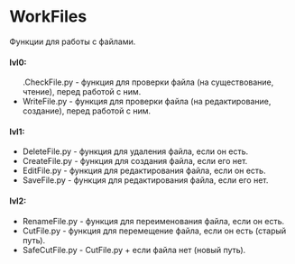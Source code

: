 # WorkFiles
Функции для работы с файлами.


<h4>lvl0:</h4>
<ul>
 .CheckFile.py - функция для проверки файла (на существование, чтение), перед работой с ним.
 <li>WriteFile.py - функция для проверки файла (на редактирование, создание), перед работой с ним.</li>
</ul>


<h4>lvl1:</h4>
<ul>
 <li>DeleteFile.py - функция для удаления файла, если он есть.</li>
 <li>CreateFile.py - функция для создания файла, если его нет.</li>
 <li>EditFile.py - функция для редактирования файла, если он есть.</li>
 <li>SaveFile.py - функция для редактирования файла, если его нет.</li>
</ul>


<h4>lvl2:</h4>
<ul>
 <li>RenameFile.py - функция для переименования файла, если он есть.</li>
 <li>CutFile.py - функция для перемещение файла, если он есть (старый путь).</li>
 <li>SafeCutFile.py - CutFile.py + если файла нет (новый путь).</li>
</ul>
